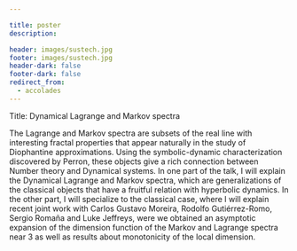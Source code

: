 ```yaml
---

title: poster
description: 

header: images/sustech.jpg
footer: images/sustech.jpg
header-dark: false
footer-dark: false
redirect_from:
  - accolades
---
```


Title: Dynamical Lagrange and Markov spectra

The Lagrange and Markov spectra are subsets of the real line with interesting fractal properties that appear naturally in the study of Diophantine approximations. Using the symbolic-dynamic characterization discovered by Perron, these objects give a rich connection between Number theory and Dynamical systems.
In one part of the talk, I will explain the Dynamical Lagrange and Markov spectra, which are generalizations of the classical objects that have a fruitful relation with hyperbolic dynamics.
In the other part, I will specialize to the classical case, where I will explain recent joint work with Carlos Gustavo Moreira, Rodolfo Gutiérrez-Romo, Sergio Romaña and Luke Jeffreys, were we obtained an asymptotic expansion of the dimension function of the Markov and Lagrange spectra near 3 as well as results about monotonicity of the local dimension. 
